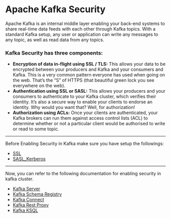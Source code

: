 # Apache Kafka Security

Apache Kafka is an internal middle layer enabling your back-end systems to share real-time data feeds with each other through Kafka topics. With a standard 
Kafka setup, any user or application can write any messages to any topic, as well as read data from any topics.

### Kafka Security has three components:

- **Encryption of data in-flight using SSL / TLS:** This allows your data to be encrypted between your producers and Kafka and your consumers and Kafka. This is 
a very common pattern everyone has used when going on the web. That’s the “S” of HTTPS (that beautiful green lock you see everywhere on the web).
- **Authentication using SSL or SASL:** This allows your producers and your consumers to authenticate to your Kafka cluster, which verifies their identity. 
It’s also a secure way to enable your clients to endorse an identity. Why would you want that? Well, for authorization!
- **Authorization using ACLs:** Once your clients are authenticated, your Kafka brokers can run them against access control lists (ACL) to determine whether or 
not a particular client would be authorised to write or read to some topic.

---

Before Enabling Security in Kafka make sure you have setup the followings:

* [SSL](../sasl_ssl/ssl-encryption.md)
* [SASL_Kerberos](../sasl_ssl/sasl_kerberos.md)

---

Now, you can refer to the following documentation for enabling security in kafka cluster.

* [Kafka Server](kafka_server.md)
* [Kafka Schema Registry](kafka_schema_registry.md)
* [Kafka Connect](kafka_connect.md)
* [Kafka Rest Proxy](kafka_rest_proxy.md)
* [Kafka KSQL](kafka_ksql.md)
